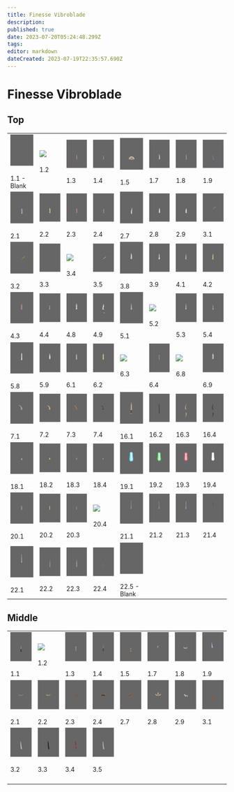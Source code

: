 ```yaml
---
title: Finesse Vibroblade
description: 
published: true
date: 2023-07-20T05:24:48.299Z
tags: 
editor: markdown
dateCreated: 2023-07-19T22:35:57.690Z
---
```


# Finesse Vibroblade

## Top

|     |     |     |     |     |     |     |     |
| --- | --- | --- | --- | --- | --- | --- | --- |
| ![](/finessevibroblades/1.1.png)<br><br>1.1 - Blank | ![](/finessevibroblades/1.2.png)<br><br>1.2 | ![](/finessevibroblades/1.3.png)<br><br>1.3 | ![](/finessevibroblades/1.4.png)<br><br>1.4 | ![](/finessevibroblades/1.5.png)<br><br>1.5 | ![](/finessevibroblades/1.7.png)<br><br>1.7 | ![](/finessevibroblades/1.8.png)<br><br>1.8 | ![](/finessevibroblades/1.9.png)<br><br>1.9 |
| ![](/finessevibroblades/2.1.png)<br><br>2.1 | ![](/finessevibroblades/2.2.png)<br><br>2.2 | ![](/finessevibroblades/2.3.png)<br><br>2.3 | ![](/finessevibroblades/2.4.png)<br><br>2.4 | ![](/finessevibroblades/2.7.png)<br><br>2.7 | ![](/finessevibroblades/2.8.png)<br><br>2.8 | ![](/finessevibroblades/2.9.png)<br><br>2.9 | ![](/finessevibroblades/3.1.png)<br><br>3.1 |
| ![](/finessevibroblades/3.2.png)<br><br>3.2 | ![](/finessevibroblades/3.3.png)<br><br>3.3 | ![](/finessevibroblades/3.4.png)<br><br>3.4 | ![](/finessevibroblades/3.5.png)<br><br>3.5 | ![](/finessevibroblades/3.8.png)<br><br>3.8 | ![](/finessevibroblades/3.9.png)<br><br>3.9 | ![](/finessevibroblades/4.1.png)<br><br>4.1 | ![](/finessevibroblades/4.2.png)<br><br>4.2 |
| ![](/finessevibroblades/4.3.png)<br><br>4.3 | ![](/finessevibroblades/4.4.png)<br><br>4.4 | ![](/finessevibroblades/4.8.png)<br><br>4.8 | ![](/finessevibroblades/4.9.png)<br><br>4.9 | ![](/finessevibroblades/5.1.png)<br><br>5.1 | ![](/finessevibroblades/5.2.png)<br><br>5.2 | ![](/finessevibroblades/5.3.png)<br><br>5.3 | ![](/finessevibroblades/5.4.png)<br><br>5.4 |
| ![](/finessevibroblades/5.8.png)<br><br>5.8 | ![](/finessevibroblades/5.9.png)<br><br>5.9 | ![](/finessevibroblades/6.1.png)<br><br>6.1 | ![](/finessevibroblades/6.2.png)<br><br>6.2 | ![](/finessevibroblades/6.3.png)<br><br>6.3 | ![](/finessevibroblades/6.4.png)<br><br>6.4 | ![](/finessevibroblades/6.8.png)<br><br>6.8 | ![](/finessevibroblades/6.9.png)<br><br>6.9 |
| ![](/finessevibroblades/7.1.png)<br><br>7.1 | ![](/finessevibroblades/7.2.png)<br><br>7.2 | ![](/finessevibroblades/7.3.png)<br><br>7.3 | ![](/finessevibroblades/7.4.png)<br><br>7.4 | ![](/finessevibroblades/16.1.png)<br><br>16.1 | ![](/finessevibroblades/16.2.png)<br><br>16.2 | ![](/finessevibroblades/16.3.png)<br><br>16.3 | ![](/finessevibroblades/16.4.png)<br><br>16.4 |
| ![](/finessevibroblades/18.1.png)<br><br>18.1 | ![](/finessevibroblades/18.2.png)<br><br>18.2 | ![](/finessevibroblades/18.3.png)<br><br>18.3 | ![](/finessevibroblades/18.4.png)<br><br>18.4 | ![](/finessevibroblades/19.1.png)<br><br>19.1 | ![](/finessevibroblades/19.2.png)<br><br>19.2 | ![](/finessevibroblades/19.3.png)<br><br>19.3 | ![](/finessevibroblades/19.4.png)<br><br>19.4 |
| ![](/finessevibroblades/20.1.png)<br><br>20.1 | ![](/finessevibroblades/20.2.png)<br><br>20.2 | ![](/finessevibroblades/20.3.png)<br><br>20.3 | ![](/finessevibroblades/20.4.png)<br><br>20.4 | ![](/finessevibroblades/21.1.png)<br><br>21.1 | ![](/finessevibroblades/21.2.png)<br><br>21.2 | ![](/finessevibroblades/21.3.png)<br><br>21.3 | ![](/finessevibroblades/21.4.png)<br><br>21.4 |
| ![](/finessevibroblades/22.1.png)<br><br>22.1 | ![](/finessevibroblades/22.2.png)<br><br>22.2 | ![](/finessevibroblades/22.3.png)<br><br>22.3 | ![](/finessevibroblades/22.4.png)<br><br>22.4 | ![](/finessevibroblades/22.5.png)<br><br>22.5 - Blank |     |     |     |

## Middle

|     |     |     |     |     |     |     |     |
| --- | --- | --- | --- | --- | --- | --- | --- |
| ![](/finessevibroblades/middle/1.1.png)<br><br>1.1 | ![](/finessevibroblades/middle/1.2.png)<br><br>1.2 | ![](/finessevibroblades/middle/1.3.png)<br><br>1.3 | ![](/finessevibroblades/middle/1.4.png)<br><br>1.4 | ![](/finessevibroblades/middle/1.5.png)<br><br>1.5 | ![](/finessevibroblades/middle/1.7.png)<br><br>1.7 | ![](/finessevibroblades/middle/1.8.png)<br><br>1.8 | ![](/finessevibroblades/middle/1.9.png)<br><br>1.9 |
| ![](/finessevibroblades/middle/2.1.png)<br><br>2.1 | ![](/finessevibroblades/middle/2.2.png)<br><br>2.2 | ![](/finessevibroblades/middle/2.3.png)<br><br>2.3 | ![](/finessevibroblades/middle/2.4.png)<br><br>2.4 | ![](/finessevibroblades/middle/2.7.png)<br><br>2.7 | ![](/finessevibroblades/middle/2.8.png)<br><br>2.8 | ![](/finessevibroblades/middle/2.9.png)<br><br>2.9 | ![](/finessevibroblades/middle/3.1.png)<br><br>3.1 |
| ![](/finessevibroblades/middle/3.2.png)<br><br>3.2 | ![](/finessevibroblades/middle/3.3.png)<br><br>3.3 | ![](/finessevibroblades/middle/3.4.png)<br><br>3.4 | ![](/finessevibroblades/middle/3.5.png)<br><br>3.5 |     |     |     |     |
|     |     |     |     |     |     |     |     |
|     |     |     |     |     |     |     |     |
|     |     |     |     |     |     |     |     |
|     |     |     |     |     |     |     |     |